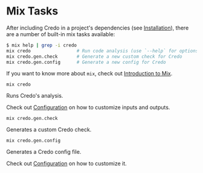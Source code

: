 # Mix Tasks

After including Credo in a project's dependencies (see [Installation](../introduction/installation.md)), there are a number of built-in mix tasks available:

```bash
$ mix help | grep -i credo
mix credo                 # Run code analysis (use `--help` for options)
mix credo.gen.check       # Generate a new custom check for Credo
mix credo.gen.config      # Generate a new config for Credo
```

If you want to know more about `mix`, check out [Introduction to Mix](https://elixir-lang.org/getting-started/mix-otp/introduction-to-mix.html).

`mix credo`

Runs Credo's analysis.

Check out [Configuration](../configuration/cli_switches.md) on how to customize inputs and outputs.

`mix credo.gen.check`

Generates a custom Credo check.

`mix credo.gen.config`

Generates a Credo config file.

Check out [Configuration](../configuration/config_file.md) on how to customize it.
